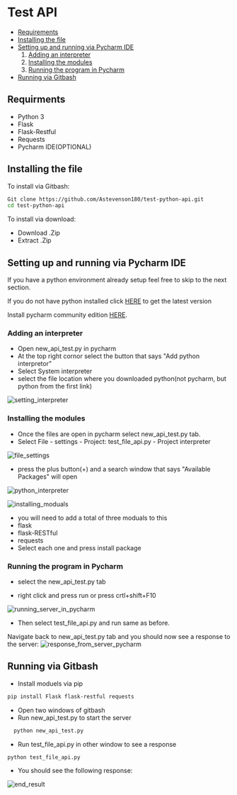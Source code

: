 # Test API
- [Requirements](#Requirments)
- [Installing the file](#Installing-the-file)
- [Setting up and running via Pycharm IDE](#Setting-up-and-running-via-Pycharm-IDE)
  1. [Adding an interpreter](#Adding-an-interpreter)
  2. [Installing the modules](#Installing-the-modules)
  3. [Running the program in Pycharm](#Running-the-program-in-Pycharm)
- [Running via Gitbash](#Running-via-Gitbash)

## Requirments 
* Python 3
* Flask
* Flask-Restful
* Requests
* Pycharm IDE(OPTIONAL)
## Installing the file
To install via Gitbash:
```bash
Git clone https://github.com/Astevenson180/test-python-api.git
cd test-python-api
```
To install via download:
* Download .Zip
* Extract .Zip

## Setting up and running via Pycharm IDE 
If you have a python environment already setup feel free to skip to the next section.

If you do not have python installed click [HERE](https://www.python.org/downloads/) to get the latest version

Install pycharm community edition [HERE](https://www.jetbrains.com/pycharm/download/#section=windows).

### Adding an interpreter
* Open new_api_test.py in pycharm
* At the top right cornor select the button that says "Add python interpretor"
* Select System interpreter 
* select the file location where you downloaded python(not pycharm, but python from the first link)

![setting_interpreter](https://user-images.githubusercontent.com/90855841/139483474-8e95ba21-d48c-4ffe-bed3-aa1fa91e7b50.PNG)

### Installing the modules
* Once the files are open in pycharm select new_api_test.py tab.
* Select File - settings - Project: test_file_api.py - Project interpreter

![file_settings](https://user-images.githubusercontent.com/90855841/139473002-c70c2d61-70b8-4b5c-a71d-b5607e69d859.png)
&nbsp;
* press the plus button(+) and a search window that says "Available Packages" will open

![python_interpreter](https://user-images.githubusercontent.com/90855841/139473177-25c85d3f-61fb-48a8-818e-085a58c6f1da.png)

![installing_moduals](https://user-images.githubusercontent.com/90855841/139473087-1ef3811f-9784-4a29-b8da-e858fc0ec94e.png)

* you will need to add a total of three moduals to this
* flask
* flask-RESTful
* requests
* Select each one and press install package

### Running the program in Pycharm
* select the new_api_test.py tab 

* right click and press run or press crtl+shift+F10
&nbsp;

![running_server_in_pycharm](https://user-images.githubusercontent.com/90855841/139477390-3b3fd5b6-e9b0-4c43-aca1-ee54e92a93f1.png)
&nbsp;
* Then select test_file_api.py and run same as before.


Navigate back to new_api_test.py tab and you should now see a response to the server:
![response_from_server_pycharm](https://user-images.githubusercontent.com/90855841/139478233-3c357b1f-37d3-4561-a1a6-f39fd053c730.PNG)
&nbsp;

## Running via Gitbash
* Install moduels via pip
```bash
pip install Flask flask-restful requests
```
* Open two windows of gitbash
* Run new_api_test.py to start the server
```bash
  python new_api_test.py
```
* Run test_file_api.py in other window to see a response
```bash
python test_file_api.py
```
* You should see the following response:

![end_result](https://user-images.githubusercontent.com/90855841/139483171-8ed36c01-5f3a-4eed-833a-62470de1413d.PNG)
